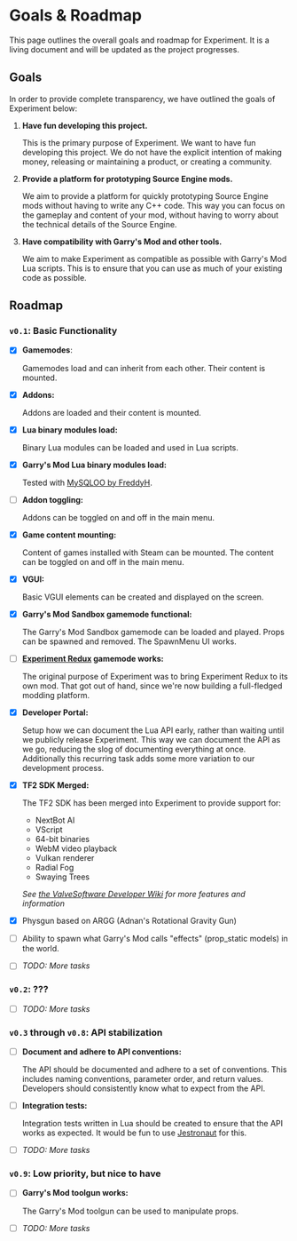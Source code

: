 # Goals & Roadmap

This page outlines the overall goals and roadmap for Experiment. It is a living document and will be updated as the project progresses.

## Goals

In order to provide complete transparency, we have outlined the goals of Experiment below:

1. **Have fun developing this project.**

    This is the primary purpose of Experiment. We want to have fun developing this project.
    We do not have the explicit intention of making money, releasing or maintaining a product, or creating a community.

2. **Provide a platform for prototyping Source Engine mods.**

    We aim to provide a platform for quickly prototyping Source Engine mods without having to write any C++ code.
    This way you can focus on the gameplay and content of your mod, without having to worry about the technical details of the Source Engine.

3. **Have compatibility with Garry's Mod and other tools.**

    We aim to make Experiment as compatible as possible with Garry's Mod Lua scripts.
    This is to ensure that you can use as much of your existing code as possible.

## Roadmap

### **`v0.1`**: Basic Functionality

- [x] **Gamemodes**:

    Gamemodes load and can inherit from each other. Their content is mounted.

- [x] **Addons:**

    Addons are loaded and their content is mounted.

- [x] **Lua binary modules load:**

    Binary Lua modules can be loaded and used in Lua scripts.

- [x] **Garry's Mod Lua binary modules load:**

    Tested with [MySQLOO by FreddyH](https://github.com/FredyH/MySQLOO).

- [ ] **Addon toggling:**

    Addons can be toggled on and off in the main menu.

- [x] **Game content mounting:**

    Content of games installed with Steam can be mounted.
    The content can be toggled on and off in the main menu.

- [x] **VGUI:**

    Basic VGUI elements can be created and displayed on the screen.

- [x] **Garry's Mod Sandbox gamemode functional:**

    The Garry's Mod Sandbox gamemode can be loaded and played.
    Props can be spawned and removed.
    The SpawnMenu UI works.

- [ ] **[Experiment Redux](https://github.com/luttje/gmod-experiment-redux) gamemode works:**

    The original purpose of Experiment was to bring Experiment Redux to its own mod.
    That got out of hand, since we're now building a full-fledged modding platform.

- [x] **Developer Portal:**

    Setup how we can document the Lua API early, rather than waiting until we publicly release Experiment.
    This way we can document the API as we go, reducing the slog of documenting everything at once.
    Additionally this recurring task adds some more variation to our development process.

- [x] **TF2 SDK Merged:**

    The TF2 SDK has been merged into Experiment to provide support for:
    - NextBot AI
    - VScript
    - 64-bit binaries
    - WebM video playback
    - Vulkan renderer
    - Radial Fog
    - Swaying Trees

    *See [the ValveSoftware Developer Wiki](https://developer.valvesoftware.com/wiki/Team_Fortress_2_engine_branch) for more features and information*

- [x] Physgun based on ARGG (Adnan's Rotational Gravity Gun)

- [ ] Ability to spawn what Garry's Mod calls "effects" (prop_static models) in the world.

- [ ] *TODO: More tasks*

### **`v0.2`**: ???

- [ ] *TODO: More tasks*

### **`v0.3` through `v0.8`**: API stabilization

- [ ] **Document and adhere to API conventions:**

    The API should be documented and adhere to a set of conventions.
    This includes naming conventions, parameter order, and return values.
    Developers should consistently know what to expect from the API.

- [ ] **Integration tests:**

    Integration tests written in Lua should be created to ensure that the API works as expected.
    It would be fun to use [Jestronaut](https://github.com/luttje/jestronaut) for this.

- [ ] *TODO: More tasks*

### **`v0.9`**: Low priority, but nice to have

- [ ] **Garry's Mod toolgun works:**

    The Garry's Mod toolgun can be used to manipulate props.

- [ ] *TODO: More tasks*
